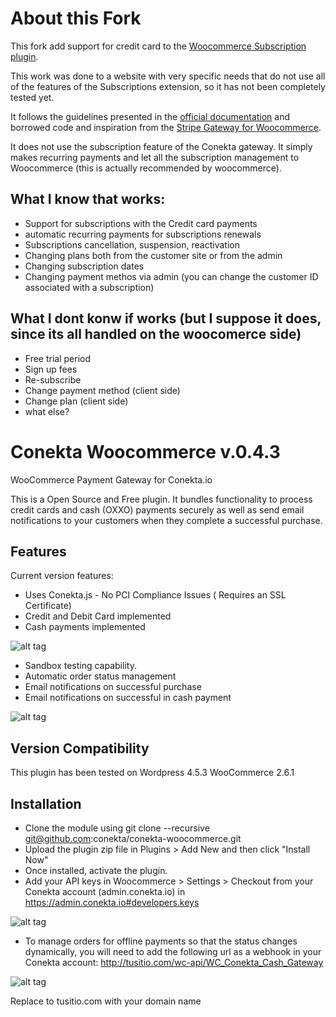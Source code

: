 About this Fork
===============

This fork add support for credit card to the [Woocommerce Subscription plugin](https://woocommerce.com/products/woocommerce-subscriptions/).

This work was done to a website with very specific needs that do not use all of the features of the Subscriptions extension, so it has not been completely tested yet. 

It follows the guidelines presented in the [official documentation](https://docs.woocommerce.com/document/subscriptions/develop/payment-gateway-integration/) and borrowed code and inspiration from the [Stripe Gateway for Woocommerce](https://woocommerce.com/products/stripe/).

It does not use the subscription feature of the Conekta gateway. It simply makes recurring payments and let all the subscription management to Woocommerce (this is actually recommended by woocommerce).

What I know that works:
-----------------------

* Support for subscriptions with the Credit card payments
* automatic recurring payments for subscriptions renewals
* Subscriptions cancellation, suspension, reactivation
* Changing plans both from the customer site or from the admin
* Changing subscription dates
* Changing payment methos via admin (you can change the customer ID associated with a subscription)

What I dont konw if works (but I suppose it does, since its all handled on the woocomerce side)
-----------------------------------------------------------------------------------------------

* Free trial period
* Sign up fees
* Re-subscribe
* Change payment method (client side)
* Change plan (client side)
* what else?


Conekta Woocommerce v.0.4.3
=======================

WooCommerce Payment Gateway for Conekta.io

This is a Open Source and Free plugin. It bundles functionality to process credit cards and cash (OXXO) payments securely as well as send email notifications to your customers when they complete a successful purchase.


Features
--------
Current version features:

* Uses Conekta.js      - No PCI Compliance Issues ( Requires an SSL Certificate)
* Credit and Debit Card implemented
* Cash payments implemented

![alt tag](https://raw.github.com/cristinarandall/conekta-woocommerce/master/readme_files/form.png)

* Sandbox testing capability.
* Automatic order status management
* Email notifications on successful purchase
* Email notifications on successful in cash payment

![alt tag](https://raw.github.com/cristinarandall/conekta-woocommerce/master/readme_files/email.png)

Version Compatibility
---------------------
This plugin has been tested on Wordpress 4.5.3  WooCommerce 2.6.1

Installation
-----------

* Clone the module using git clone --recursive git@github.com:conekta/conekta-woocommerce.git
* Upload the plugin zip file in Plugins > Add New and then click "Install Now"
* Once installed, activate the plugin.
* Add your API keys in Woocommerce > Settings > Checkout from your Conekta account (admin.conekta.io) in https://admin.conekta.io#developers.keys

![alt tag](https://raw.github.com/cristinarandall/conekta-woocommerce/master/readme_files/admin_card.png)

* To manage orders for offline payments so that the status changes dynamically, you will need to add the following url as a webhook in your Conekta account:
http://tusitio.com/wc-api/WC_Conekta_Cash_Gateway

![alt tag](https://raw.github.com/cristinarandall/conekta-woocommerce/master/readme_files/webhook.png)

Replace to tusitio.com with your domain name

